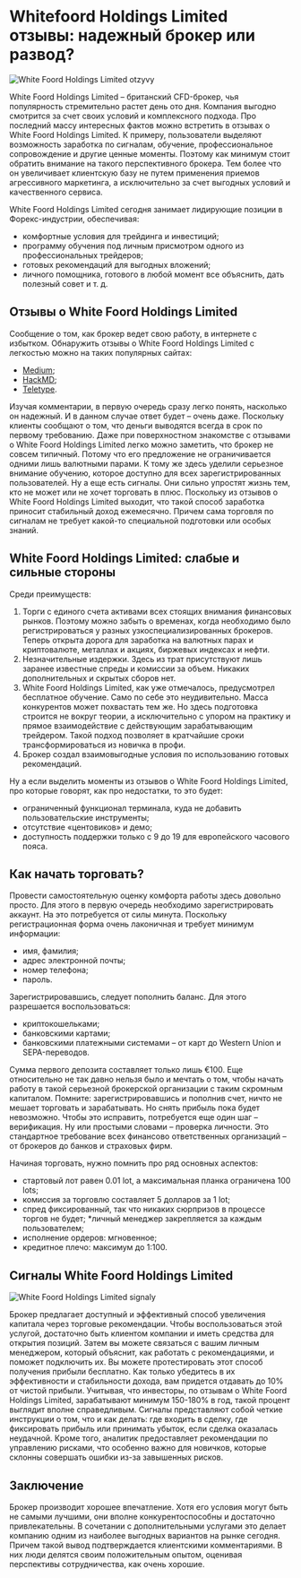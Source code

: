 # Whitefoord Holdings Limited отзывы: надежный брокер или развод?

![White Foord Holdings Limited otzyvy](https://github.com/user-attachments/assets/aae8169b-c9ce-4052-8cfb-1d12c11dee76)

White Foord Holdings Limited – британский CFD-брокер, чья популярность стремительно растет день ото дня. Компания выгодно смотрится за счет своих условий и комплексного подхода. Про последний массу интересных фактов можно встретить в отзывах о White Foord Holdings Limited. К примеру, пользователи выделяют возможность заработка по сигналам, обучение, профессиональное сопровождение и другие ценные моменты. Поэтому как минимум стоит обратить внимание на такого перспективного брокера. Тем более что он увеличивает клиентскую базу не путем применения приемов агрессивного маркетинга, а исключительно за счет выгодных условий и качественного сервиса.

White Foord Holdings Limited сегодня занимает лидирующие позиции в Форекс-индустрии, обеспечивая:
* комфортные условия для трейдинга и инвестиций;
* программу обучения под личным присмотром одного из профессиональных трейдеров;
* готовых рекомендаций для выгодных вложений;
* личного помощника, готового в любой момент все объяснить, дать полезный совет и т. д.

## Отзывы о White Foord Holdings Limited
Сообщение о том, как брокер ведет свою работу, в интернете с избытком. Обнаружить отзывы о White Foord Holdings Limited с легкостью можно на таких популярных сайтах:
* [Medium](https://medium.com/@glebsimanovic597/white-foord-holdings-limited-%D0%BE%D1%82%D0%B7%D1%8B%D0%B2%D1%8B-%D0%B4%D0%B5%D0%B9%D1%81%D1%82%D0%B2%D0%B8%D1%82%D0%B5%D0%BB%D1%8C%D0%BD%D0%BE-%D1%87%D0%B5%D1%81%D1%82%D0%BD%D1%8B%D0%B9-%D0%B1%D1%80%D0%BE%D0%BA%D0%B5%D1%80-9e0abc8d7bfb);
* [HackMD](https://hackmd.io/@WhiteFoordHoldingsLimited/r17zw3goC);
* [Teletype](https://teletype.in/@whitefoordholdingslimited/cC0axS8OK2a).

Изучая комментарии, в первую очередь сразу легко понять, насколько он надежный. И в данном случае ответ будет – очень даже. Поскольку клиенты сообщают о том, что деньги выводятся всегда в срок по первому требованию.
Даже при поверхностном знакомстве с отзывами о White Foord Holdings Limited легко можно заметить, что брокер не совсем типичный. Потому что его предложение не ограничивается одними лишь валютными парами. К тому же здесь уделили серьезное внимание обучению, которое доступно для всех зарегистрированных пользователей. Ну а еще есть сигналы. Они сильно упростят жизнь тем, кто не может или не хочет торговать в плюс. Поскольку из отзывов о White Foord Holdings Limited выходит, что такой способ заработка приносит стабильный доход ежемесячно. Причем сама торговля по сигналам не требует какой-то специальной подготовки или особых знаний.

## White Foord Holdings Limited: слабые и сильные стороны

Среди преимуществ:

1. Торги с единого счета активами всех стоящих внимания финансовых рынков. Поэтому можно забыть о временах, когда необходимо было регистрироваться у разных узкоспециализированных брокеров. Теперь открыта дорога для заработка на валютных парах и криптовалюте, металлах и акциях, биржевых индексах и нефти.
2. Незначительные издержки. Здесь из трат присутствуют лишь заранее известные спреды и комиссии за объем. Никаких дополнительных и скрытых сборов нет.
3. White Foord Holdings Limited, как уже отмечалось, предусмотрел бесплатное обучение. Само по себе это неудивительно. Масса конкурентов может похвастать тем же. Но здесь подготовка строится не вокруг теории, а исключительно с упором на практику и прямое взаимодействие с действующим зарабатывающим трейдером. Такой подход позволяет в кратчайшие сроки трансформироваться из новичка в профи.
4. Брокер создал взаимовыгодные условия по использованию готовых рекомендаций.

Ну а если выделить моменты из отзывов о White Foord Holdings Limited, про которые говорят, как про недостатки, то это будет:
* ограниченный функционал терминала, куда не добавить пользовательские инструменты;
* отсутствие «центовиков» и демо;
* доступность поддержки только с 9 до 19 для европейского часового пояса.

## Как начать торговать?
Провести самостоятельную оценку комфорта работы здесь довольно просто. Для этого в первую очередь необходимо зарегистрировать аккаунт. На это потребуется от силы минута. Поскольку регистрационная форма очень лаконичная и требует минимум информации:
* имя, фамилия;
* адрес электронной почты;
* номер телефона;
* пароль.

Зарегистрировавшись, следует пополнить баланс. Для этого разрешается воспользоваться:
* криптокошельками;
* банковскими картами;
* банковскими платежными системами – от карт до Western Union и SEPA-переводов.

Сумма первого депозита составляет только лишь €100. Еще относительно не так давно нельзя было и мечтать о том, чтобы начать работу в такой серьезной брокерской организации с таким скромным капиталом.
Помните: зарегистрировавшись и пополнив счет, ничто не мешает торговать и зарабатывать. Но снять прибыль пока будет невозможно. Чтобы это исправить, потребуется еще один шаг – верификация. Ну или простыми словами – проверка личности. Это стандартное требование всех финансово ответственных организаций – от брокеров до банков и страховых фирм. 

Начиная торговать, нужно помнить про ряд основных аспектов:
* стартовый лот равен 0.01 lot, а максимальная планка ограничена 100 lots;
* комиссия за торговлю составляет 5 долларов за 1 lot;
* спред фиксированный, так что никаких сюрпризов в процессе торгов не будет;
*личный менеджер закрепляется за каждым пользователем;
* исполнение ордеров: мгновенное;
* кредитное плечо: максимум до 1:100.

## Сигналы White Foord Holdings Limited
![White Foord Holdings Limited signaly](https://github.com/user-attachments/assets/40516b41-800a-43b6-b75e-312e34fa7180)

Брокер предлагает доступный и эффективный способ увеличения капитала через торговые рекомендации. Чтобы воспользоваться этой услугой, достаточно быть клиентом компании и иметь средства для открытия позиций. Затем вы можете связаться с вашим личным менеджером, который объяснит, как работать с рекомендациями, и поможет подключить их.
Вы можете протестировать этот способ получения прибыли бесплатно. Как только убедитесь в их эффективности и стабильности дохода, вам придется отдавать до 10% от чистой прибыли. Учитывая, что инвесторы, по отзывам о White Foord Holdings Limited, зарабатывают минимум 150-180% в год, такой процент выглядит вполне справедливым.
Сигналы представляют собой четкие инструкции о том, что и как делать: где входить в сделку, где фиксировать прибыль или принимать убыток, если сделка оказалась неудачной. Кроме того, аналитик предоставляет рекомендации по управлению рисками, что особенно важно для новичков, которые склонны совершать ошибки из-за завышенных рисков.

## Заключение
Брокер производит хорошее впечатление. Хотя его условия могут быть не самыми лучшими, они вполне конкурентоспособны и достаточно привлекательны. В сочетании с дополнительными услугами это делает компанию одним из наиболее выгодных вариантов на рынке сегодня. Причем такой вывод подтверждается клиентскими комментариями. В них люди делятся своим положительным опытом, оценивая перспективы сотрудничества, как очень хорошие.
